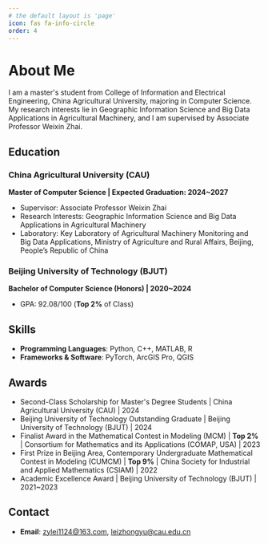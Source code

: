 ```yaml
---
# the default layout is 'page'
icon: fas fa-info-circle
order: 4
---
```


# About Me  

I am a master's student from College of Information and Electrical Engineering, China Agricultural University, majoring in Computer Science. My research interests lie in Geographic Information Science and Big Data Applications in Agricultural Machinery, and I am supervised by Associate Professor Weixin Zhai.
   

## Education  

### China Agricultural University (CAU)
**Master of Computer Science | Expected Graduation: 2024~2027**  
- Supervisor: Associate Professor Weixin Zhai
- Research Interests: Geographic Information Science and Big Data Applications in Agricultural Machinery
- Laboratory: Key Laboratory of Agricultural Machinery Monitoring and Big Data Applications, Ministry of Agriculture and Rural Affairs, Beijing, People’s Republic of China

### Beijing University of Technology (BJUT)
**Bachelor of Computer Science (Honors) | 2020~2024**  
- GPA: 92.08/100 (**Top 2%** of Class)  


## Skills  

- **Programming Languages**: Python, C++, MATLAB, R  
- **Frameworks & Software**: PyTorch, ArcGIS Pro, QGIS   
  

## Awards 

- Second-Class Scholarship for Master's Degree Students | China Agricultural University (CAU) | 2024
- Beijing University of Technology Outstanding Graduate | Beijing University of Technology (BJUT) | 2024  
- Finalist Award in the Mathematical Contest in Modeling (MCM) | **Top 2%** | Consortium for Mathematics and its Applications (COMAP, USA) | 2023
- First Prize in Beijing Area, Contemporary Undergraduate Mathematical Contest in Modeling (CUMCM) | **Top 9%** | China Society for Industrial and Applied Mathematics (CSIAM) | 2022
- Academic Excellence Award | Beijing University of Technology (BJUT) | 2021~2023


## Contact  

- **Email**: zylei1124@163.com, leizhongyu@cau.edu.cn




